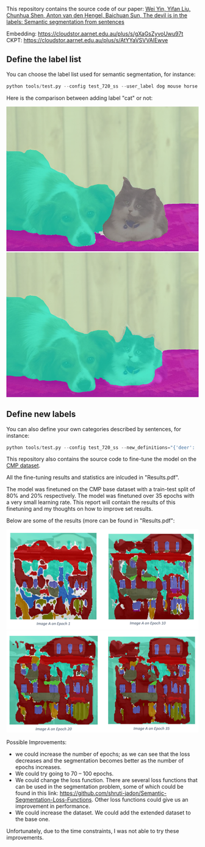 This repository contains the source code of our paper:
[Wei Yin, Yifan Liu, Chunhua Shen, Anton van den Hengel, Baichuan Sun, The devil is in the labels: Semantic segmentation from sentences](https://arxiv.org/abs/2202.02002)


Embedding: https://cloudstor.aarnet.edu.au/plus/s/gXaGsZyvoUwu97t
CKPT: https://cloudstor.aarnet.edu.au/plus/s/AtYYaVSVVAlEwve


## Define the label list
You can choose the label list used for semantic segmentation, for instance:
```python
python tools/test.py --config test_720_ss --user_label dog mouse horse rug_floormat wall person vegetation pizza
```
Here is the comparison between adding label "cat" or not:

![image](Test_Minist/ann_imgs/img8_vis_1.png)![image](Test_Minist/ann_imgs/img8_vis_2.png)


## Define new labels
You can also define your own categories described by sentences, for instance:
```python
python tools/test.py --config test_720_ss --new_definitions="{'deer': 'This is an image of deer, similar to sheep or dog.'}"
```


This repository also contains the source code to fine-tune the model on the [CMP dataset](https://cmp.felk.cvut.cz/~tylecr1/facade/).


All the fine-tuning results and statistics are inlcuded in "Results.pdf".

The model was finetuned on the CMP base dataset with a train-test split of 80% and 20% respectively. The model was finetuned over 35 epochs with a very small learning rate. This report will contain the results of this finetuning and my thoughts on how to improve set results.


Below are some of the results (more can be found in "Results.pdf":

![alt text](https://github.com/AhmedHashish123/SSIW/blob/mas/Results/r1.PNG)
![alt text](https://github.com/AhmedHashish123/SSIW/blob/main/Results/r2.PNG)


Possible Improvements:
  - we could increase the number of epochs; as we can see that the loss decreases and the segmentation becomes better as the number of epochs increases.
  - We could try going to 70 – 100 epochs. 
  - We could change the loss function. There are several loss functions that can be used in the segmentation problem, some of which could be found in this link: https://github.com/shruti-jadon/Semantic-Segmentation-Loss-Functions. Other loss functions could give us an improvement in performance. 
  - We could increase the dataset. We could add the extended dataset to the base one. 
 
Unfortunately, due to the time constraints, I was not able to try these improvements.
